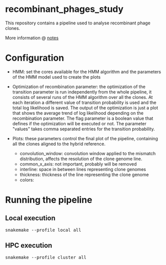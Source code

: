 # recombinant_phages_study

This repository contains a pipeline used to analyse recombinant phage clones.

More information @ [notes](notes/note1.md)

# Configuration

- HMM: set the cores available for the HMM algorithm and the parameters of the HMM model used to create the plots

- Optimization of recombination parameter: the optimization of the transition parameter is run independently from the whole pipeline, it consists of several runs of the HMM algorithm over all the clones. At each iteration a different value of transition probability is used and the total log likelihood is saved. The output of the optimization is just a plot that shows the average trend of log likelihood depending on the recombination parameter. The flag parameter is a boolean value that defines if the optimization will be executed or not. The parameter "values" takes comma separated entries for the transition probability.

- Plots: these parameters control the final plot of the pipeline, containing all the clones aligned to the hybrid reference.
    - convolution_window: convolution window applied to the mismatch distribution, affects the resolution of the clone genome line.
    - common_x_axis: not important, probably will be removed
    - interline: space in between lines representing clone genomes
    - thickness: thickness of the line representing the clone genome
    - colors:
    
# Running the pipeline

## Local execution

<pre>
snakemake --profile local all
</pre>

## HPC execution 

<pre>
snakemake --profile cluster all
</pre>
